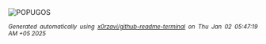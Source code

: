 <div align="justify">
<picture>
    <source media="(prefers-color-scheme: dark)" srcset="https://i.ibb.co/Fg8sFWF/output-gif.gif">
    <source media="(prefers-color-scheme: light)" srcset="https://i.ibb.co/Fg8sFWF/output-gif.gif">
    <img alt="POPUGOS" src="https://i.ibb.co/Fg8sFWF/output-gif.gif">
</picture>

<sub><i>Generated automatically using [x0rzavi/github-readme-terminal](https://github.com/x0rzavi/github-readme-terminal) on Thu Jan 02 05:47:19 AM +05 2025</i></sub>
</div>